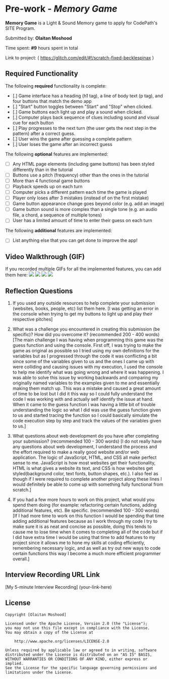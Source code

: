 # Pre-work - *Memory Game*

**Memory Game** is a Light & Sound Memory game to apply for CodePath's SITE Program. 

Submitted by: **Olaitan Moshood**

Time spent: **#9** hours spent in total

Link to project: ( https://glitch.com/edit/#!/scratch-fixed-becklespinax )     

## Required Functionality

The following **required** functionality is complete:

* [.] Game interface has a heading (h1 tag), a line of body text (p tag), and four buttons that match the demo app
* [.] "Start" button toggles between "Start" and "Stop" when clicked. 
* [.] Game buttons each light up and play a sound when clicked. 
* [.] Computer plays back sequence of clues including sound and visual cue for each button
* [.] Play progresses to the next turn (the user gets the next step in the pattern) after a correct guess. 
* [.] User wins the game after guessing a complete pattern
* [.] User loses the game after an incorrect guess

The following **optional** features are implemented:

* [ ] Any HTML page elements (including game buttons) has been styled differently than in the tutorial
* [ ] Buttons use a pitch (frequency) other than the ones in the tutorial
* [ ] More than 4 functional game buttons
* [ ] Playback speeds up on each turn
* [ ] Computer picks a different pattern each time the game is played
* [ ] Player only loses after 3 mistakes (instead of on the first mistake)
* [ ] Game button appearance change goes beyond color (e.g. add an image)
* [ ] Game button sound is more complex than a single tone (e.g. an audio file, a chord, a sequence of multiple tones)
* [ ] User has a limited amount of time to enter their guess on each turn

The following **additional** features are implemented:

- [ ] List anything else that you can get done to improve the app!

## Video Walkthrough (GIF)

If you recorded multiple GIFs for all the implemented features, you can add them here:
![](gif1-link-here)
![](gif2-link-here)
![](gif3-link-here)
![](gif4-link-here)

## Reflection Questions
1. If you used any outside resources to help complete your submission (websites, books, people, etc) list them here. 
[I was getting an error in the console when trying to get my buttons to light up and play their respective pitches]

2. What was a challenge you encountered in creating this submission (be specific)? How did you overcome it? (recommended 200 - 400 words) 
[The main challenge I was having when programming this game was the guess function and using the console. First off, I was trying to make the game as original as possible so I tried using my own definitions for the variables but as I progressed through the code it was conflicting a bit since some of the variables given to us and the ones I came up with were colliding and causing issues with my execution, I used the console to help me identify what was going wrong and where it was happening. I was able to solve this issue by working backwards and comparing my originally named variables to the examples given to me and essentially making them match up. This was a mistake and caused a great amount of time to be lost but I did it this way so I could fully understand the code I was working with and actually self identify the issue at hand. When it came to the guess function I was having a little bit of trouble understanding the logic so what I did was use the guess function given to us and started tracing the function so I could basically simulate the code execution step by step and track the values of the variables given to us.]

3. What questions about web development do you have after completing your submission? (recommended 100 - 300 words) 
[I do not really have any questions about web development, I understand the process and the effort required to make a really good website and/or web application. The logic of JavaScript, HTML, and CSS all make perfect sense to me. JavaScript is how most websites get their functionality, HTML is what gives a website its text, and CSS is how websites get styled(background color, text fonts, button shapes, etc.). I also feel as though if I were required to complete another project along these lines I would definitely be able to come up with something fully functional from scratch.]

4. If you had a few more hours to work on this project, what would you spend them doing (for example: refactoring certain functions, adding additional features, etc). Be specific. (recommended 100 - 300 words) 
[If I had more time to work on this function I would be spending that time adding additional features because as I work through my code I try to make sure it is as neat and concise as possible, doing this tends to cause me to lose time when it comes to completing all of the code but if I did have extra time I would be using that time to add features to my project since it allows me to hone my skills at coding efficiently, remembering necessary logic, and as well as try out new ways to code certain functions this way I become a much more efficient programmer overall.]


## Interview Recording URL Link
[My 5-minute Interview Recording] (your-link-here)


## License

    Copyright [Olaitan Moshood]

    Licensed under the Apache License, Version 2.0 (the "License");
    you may not use this file except in compliance with the License.
    You may obtain a copy of the License at

        http://www.apache.org/licenses/LICENSE-2.0

    Unless required by applicable law or agreed to in writing, software
    distributed under the License is distributed on an "AS IS" BASIS,
    WITHOUT WARRANTIES OR CONDITIONS OF ANY KIND, either express or implied.
    See the License for the specific language governing permissions and
    limitations under the License.
